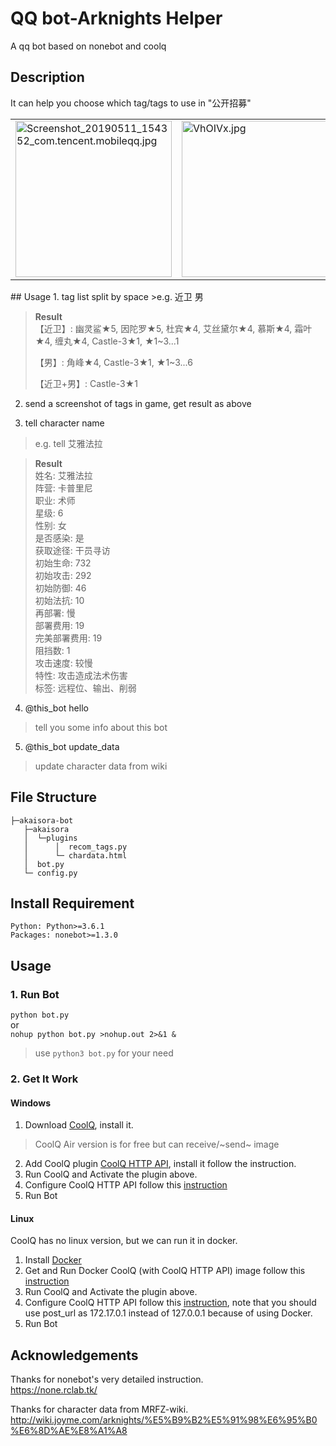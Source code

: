 # QQ bot-Arknights Helper
A qq bot based on nonebot and coolq

## Description
It can help you choose which tag/tags to use in "公开招募"
<table><tr>
<td><img src="https://i.loli.net/2019/05/11/5cd67db6f1250.jpg" alt="Screenshot_20190511_154352_com.tencent.mobileqq.jpg" title="Screenshot_20190511_154352_com.tencent.mobileqq.jpg" width = "250"/></td>
<td><img src="https://s2.ax1x.com/2019/06/14/VhOIVx.jpg" alt="VhOIVx.jpg" border="0" width = "250"/></td>
<td><img src="https://s2.ax1x.com/2019/06/14/VhXlz4.jpg" alt="VhXlz4.jpg" border="0" width = "250"/></td>
</tr></table>
## Usage
1. tag list split by space
>e.g. 近卫 男

>**Result**\
>【近卫】:
>幽灵鲨★5, 因陀罗★5, 杜宾★4, 艾丝黛尔★4, 慕斯★4, 霜叶★4, 缠丸★4, Castle-3★1, ★1~3...1
>
>【男】:
>角峰★4, Castle-3★1, ★1~3...6
>
>【近卫+男】:
>Castle-3★1

2. send a screenshot of tags in game, get result as above

3. tell character name
>e.g. tell 艾雅法拉

>**Result**\
>姓名: 艾雅法拉\
>阵营: 卡普里尼\
>职业: 术师\
>星级: 6\
>性别: 女\
>是否感染: 是\
>获取途径: 干员寻访\
>初始生命: 732\
>初始攻击: 292\
>初始防御: 46\
>初始法抗: 10\
>再部署: 慢\
>部署费用: 19\
>完美部署费用: 19\
>阻挡数: 1\
>攻击速度: 较慢\
>特性: 攻击造成法术伤害\
>标签: 远程位、输出、削弱

4. @this_bot hello

>tell you some info about this bot

5. @this_bot update_data

>update character data from wiki

## File Structure
```
├─akaisora-bot
   ├─akaisora
   │  └─plugins
   │      │  recom_tags.py
   │      └─ chardata.html
   │  bot.py
   └─ config.py
```

## Install Requirement
```
Python: Python>=3.6.1
Packages: nonebot>=1.3.0
```

## Usage
### 1. Run Bot
`python bot.py`\
or\
`nohup python bot.py >nohup.out 2>&1 &`
> use `python3 bot.py` for your need

### 2. Get It Work
#### Windows

1. Download [CoolQ](https://cqp.cc/b/news), install it.
> CoolQ Air version is for free but can receive/~send~ image
2. Add CoolQ plugin [CoolQ HTTP API](https://cqhttp.cc/docs/4.10/#/), install it follow the instruction.
3. Run CoolQ and Activate the plugin above.
4. Configure CoolQ HTTP API follow this [instruction](https://none.rclab.tk/guide/getting-started.html#%E9%85%8D%E7%BD%AE-coolq-http-api-%E6%8F%92%E4%BB%B6)
5. Run Bot

#### Linux
CoolQ has no linux version, but we can run it in docker.
1. Install [Docker](https://docs.docker.com/install/linux/docker-ce/ubuntu/)
2. Get and Run Docker CoolQ (with CoolQ HTTP API) image follow this [instruction](https://cqhttp.cc/docs/4.10/#/?id=%E4%BD%BF%E7%94%A8-docker)
3. Run CoolQ and Activate the plugin above.
4. Configure CoolQ HTTP API follow this [instruction](https://none.rclab.tk/guide/getting-started.html#%E9%85%8D%E7%BD%AE-coolq-http-api-%E6%8F%92%E4%BB%B6), note that you should use post_url as 172.17.0.1 instead of 127.0.0.1 because of using Docker.
5. Run Bot

## Acknowledgements
Thanks for nonebot's very detailed instruction.\
https://none.rclab.tk/

Thanks for character data from MRFZ-wiki.\
http://wiki.joyme.com/arknights/%E5%B9%B2%E5%91%98%E6%95%B0%E6%8D%AE%E8%A1%A8
